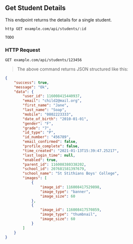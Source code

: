 ## Get Student Details
This endpoint returns the details for a single student.
 
```shell
http GET example.com/api/students/:id
```

```javascript
TODO
```

### HTTP Request

`GET example.com/api/students/123456`

> The above command returns JSON structured like this:

```json
{
    "success": true,
    "message": "Ok",
    "data": {
        "user_id": 116008415440937,
        "email": "child2@mail.org",
        "first_name": "Jane",
        "last_name": "Soap",
        "mobile": "0802223333",
        "date_of_birth": "2010-01-01",
        "gender": "F",
        "grade": "7",
        "id_type": "P",
        "id_number": "456789",
        "email_confirmed": false,
        "profile_complete": false,
        "time_created": "2021-01-13T15:39:47.25217",
        "last_login_time": null,
        "enabled": true,
        "parent_id": 116008380338202,
        "school_id": 207681581397679,
        "school_name": "St Stithians Boys' College",
        "images": [
            {
                "image_id": 116008417529898,
                "image_type": "banner",
                "image_size": 60
            },
            {
                "image_id": 116008417570859,
                "image_type": "thumbnail",
                "image_size": 60
            }
        ]
    }
}
```

